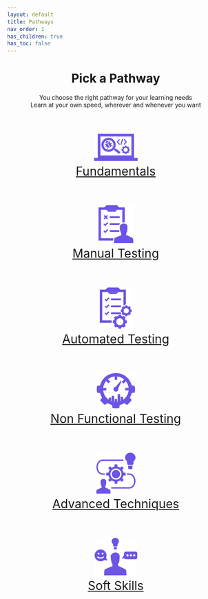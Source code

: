 ```yaml
---
layout: default
title: Pathways
nav_order: 1
has_children: true
has_toc: false
---
```


<p align="center">
    <h1 align="center">Pick a Pathway</h1>
    <p align="center">You choose the right pathway for your learning needs<br>Learn at your own speed, wherever and whenever you want</p>
    <br>
    <p align="center" style="font-size:200%"><a href="./fundamentals/index-fundamentals.html"><img src="/docs/assets/images/IconPathFundamentals.png" alt="Fundamentals learing path icon and link"><a/><br><a href="./fundamentals/index-fundamentals.html">Fundamentals<a/>
    <br><br>
    <p align="center" style="font-size:200%"><a href="./manual-testing/index-manual-testing.html"><img src="/docs/assets/images/IconPathManual.png" alt="Manual testing learing path icon and link"><a/><br><a href="./manual-testing/index-manual-testing.html">Manual Testing<a/>
    <br><br>
    <p align="center" style="font-size:200%"><a href="./automated-testing/index-automated-testing.html"><img src="/docs/assets/images/IconPathAutomated.png" alt="Automated testing learing path icon and link"><a/><br><a href="./automated-testing/index-automated-testing.html">Automated Testing<a/>
    <br><br>
    <p align="center" style="font-size:200%"><a href="./non-functional-testing/index-non-functional-testing.html"><img src="/docs/assets/images/IconPathNonFunctional.png" alt="Non functional testing learing path icon and link"><a/><br><a href="./non-functional-testing/index-non-functional-testing.html">Non Functional Testing<a/>
    <br><br>
    <p align="center" style="font-size:200%"><a href="./advanced-techniques/index-advanced-techniques.html"><img src="/docs/assets/images/IconPathAdvanced.png" alt="Advanced techniques learing path icon and link"><a/><br><a href="./advanced-techniques/index-advanced-techniques.html">Advanced Techniques<a/>
    <br><br>
    <p align="center" style="font-size:200%"><a href="./soft-skills/index-soft-skills.html"><img src="/docs/assets/images/IconPathSoftSkills.png" alt="Soft skills learing path icon and link"><a/><br><a href="./soft-skills/index-soft-skills.html">Soft Skills<a/>
    <br><br>

